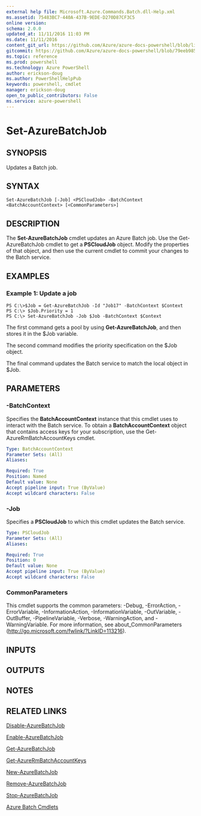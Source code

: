 ```yaml
---
external help file: Microsoft.Azure.Commands.Batch.dll-Help.xml
ms.assetid: 75483BC7-440A-437B-9EDE-D270D87CF3C5
online version: 
schema: 2.0.0
updated_at: 11/11/2016 11:03 PM
ms.date: 11/11/2016
content_git_url: https://github.com/Azure/azure-docs-powershell/blob/live/azureps-cmdlets-docs/ResourceManager/AzureRM.Batch/v2.3.0/Set-AzureBatchJob.md
gitcommit: https://github.com/Azure/azure-docs-powershell/blob/79eeb985ea480979357fb4695832a0c3d29a48bf/azureps-cmdlets-docs/ResourceManager/AzureRM.Batch/v2.3.0/Set-AzureBatchJob.md
ms.topic: reference
ms.prod: powershell
ms.technology: Azure PowerShell
author: erickson-doug
ms.author: PowerShellHelpPub
keywords: powershell, cmdlet
manager: erickson-doug
open_to_public_contributors: False
ms.service: azure-powershell
---
```


# Set-AzureBatchJob

## SYNOPSIS
Updates a Batch job.

## SYNTAX

```
Set-AzureBatchJob [-Job] <PSCloudJob> -BatchContext <BatchAccountContext> [<CommonParameters>]
```

## DESCRIPTION
The **Set-AzureBatchJob** cmdlet updates an Azure Batch job.
Use the Get-AzureBatchJob cmdlet to get a **PSCloudJob** object.
Modify the properties of that object, and then use the current cmdlet to commit your changes to the Batch service.

## EXAMPLES

### Example 1: Update a job
```
PS C:\>$Job = Get-AzureBatchJob -Id "Job17" -BatchContext $Context
PS C:\> $Job.Priority = 1
PS C:\> Set-AzureBatchJob -Job $Job -BatchContext $Context
```

The first command gets a pool by using **Get-AzureBatchJob**, and then stores it in the $Job variable.

The second command modifies the priority specification on the $Job object.

The final command updates the Batch service to match the local object in $Job.

## PARAMETERS

### -BatchContext
Specifies the **BatchAccountContext** instance that this cmdlet uses to interact with the Batch service.
To obtain a **BatchAccountContext** object that contains access keys for your subscription, use the Get-AzureRmBatchAccountKeys cmdlet.

```yaml
Type: BatchAccountContext
Parameter Sets: (All)
Aliases: 

Required: True
Position: Named
Default value: None
Accept pipeline input: True (ByValue)
Accept wildcard characters: False
```

### -Job
Specifies a **PSCloudJob** to which this cmdlet updates the Batch service.

```yaml
Type: PSCloudJob
Parameter Sets: (All)
Aliases: 

Required: True
Position: 0
Default value: None
Accept pipeline input: True (ByValue)
Accept wildcard characters: False
```

### CommonParameters
This cmdlet supports the common parameters: -Debug, -ErrorAction, -ErrorVariable, -InformationAction, -InformationVariable, -OutVariable, -OutBuffer, -PipelineVariable, -Verbose, -WarningAction, and -WarningVariable. For more information, see about_CommonParameters (http://go.microsoft.com/fwlink/?LinkID=113216).

## INPUTS

## OUTPUTS

## NOTES

## RELATED LINKS

[Disable-AzureBatchJob](xref:ResourceManager/AzureRM.Batch/v2.3.0/Disable-AzureBatchJob.md)

[Enable-AzureBatchJob](xref:ResourceManager/AzureRM.Batch/v2.3.0/Enable-AzureBatchJob.md)

[Get-AzureBatchJob](xref:ResourceManager/AzureRM.Batch/v2.3.0/Get-AzureBatchJob.md)

[Get-AzureRmBatchAccountKeys](xref:ResourceManager/AzureRM.Batch/v2.3.0/Get-AzureRmBatchAccountKeys.md)

[New-AzureBatchJob](xref:ResourceManager/AzureRM.Batch/v2.3.0/New-AzureBatchJob.md)

[Remove-AzureBatchJob](xref:ResourceManager/AzureRM.Batch/v2.3.0/Remove-AzureBatchJob.md)

[Stop-AzureBatchJob](xref:ResourceManager/AzureRM.Batch/v2.3.0/Stop-AzureBatchJob.md)

[Azure Batch Cmdlets](xref:ResourceManager/AzureRM.Batch/v2.3.0/AzureRM.Batch.md)


